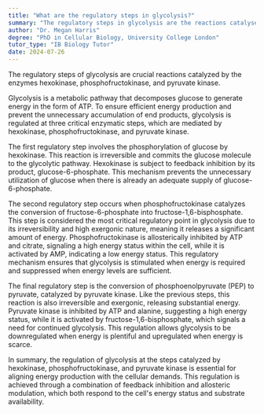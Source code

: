 ```yaml
---
title: "What are the regulatory steps in glycolysis?"
summary: "The regulatory steps in glycolysis are the reactions catalysed by hexokinase, phosphofructokinase, and pyruvate kinase."
author: "Dr. Megan Harris"
degree: "PhD in Cellular Biology, University College London"
tutor_type: "IB Biology Tutor"
date: 2024-07-26
---
```


The regulatory steps of glycolysis are crucial reactions catalyzed by the enzymes hexokinase, phosphofructokinase, and pyruvate kinase.

Glycolysis is a metabolic pathway that decomposes glucose to generate energy in the form of ATP. To ensure efficient energy production and prevent the unnecessary accumulation of end products, glycolysis is regulated at three critical enzymatic steps, which are mediated by hexokinase, phosphofructokinase, and pyruvate kinase.

The first regulatory step involves the phosphorylation of glucose by hexokinase. This reaction is irreversible and commits the glucose molecule to the glycolytic pathway. Hexokinase is subject to feedback inhibition by its product, glucose-6-phosphate. This mechanism prevents the unnecessary utilization of glucose when there is already an adequate supply of glucose-6-phosphate.

The second regulatory step occurs when phosphofructokinase catalyzes the conversion of fructose-6-phosphate into fructose-1,6-bisphosphate. This step is considered the most critical regulatory point in glycolysis due to its irreversibility and high exergonic nature, meaning it releases a significant amount of energy. Phosphofructokinase is allosterically inhibited by ATP and citrate, signaling a high energy status within the cell, while it is activated by AMP, indicating a low energy status. This regulatory mechanism ensures that glycolysis is stimulated when energy is required and suppressed when energy levels are sufficient.

The final regulatory step is the conversion of phosphoenolpyruvate (PEP) to pyruvate, catalyzed by pyruvate kinase. Like the previous steps, this reaction is also irreversible and exergonic, releasing substantial energy. Pyruvate kinase is inhibited by ATP and alanine, suggesting a high energy status, while it is activated by fructose-1,6-bisphosphate, which signals a need for continued glycolysis. This regulation allows glycolysis to be downregulated when energy is plentiful and upregulated when energy is scarce.

In summary, the regulation of glycolysis at the steps catalyzed by hexokinase, phosphofructokinase, and pyruvate kinase is essential for aligning energy production with the cellular demands. This regulation is achieved through a combination of feedback inhibition and allosteric modulation, which both respond to the cell's energy status and substrate availability.
    